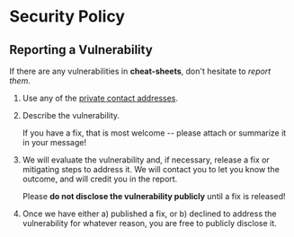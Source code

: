# Security Policy

## Reporting a Vulnerability

If there are any vulnerabilities in **cheat-sheets**, don't hesitate to _report them_.

1. Use any of the [private contact addresses](https://github.com/HazelCunuder/cheat-sheets#support).
2. Describe the vulnerability.

   If you have a fix, that is most welcome -- please attach or summarize it in your message!

3. We will evaluate the vulnerability and, if necessary, release a fix or mitigating steps to address it. We will contact you to let you know the outcome, and will credit you in the report.

   Please **do not disclose the vulnerability publicly** until a fix is released!

4. Once we have either a) published a fix, or b) declined to address the vulnerability for whatever reason, you are free to publicly disclose it.

